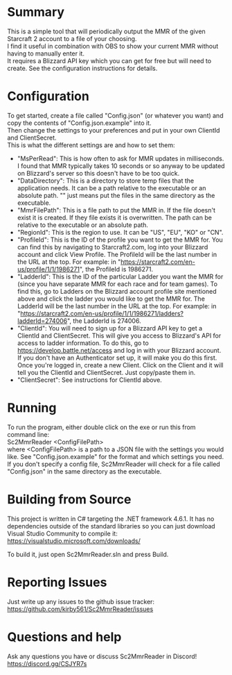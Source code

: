 # Summary
This is a simple tool that will periodically output the MMR of the given Starcraft 2 account to a file of your choosing.  
I find it useful in combination with OBS to show your current MMR without having to manually enter it.  
It requires a Blizzard API key which you can get for free but will need to create.  See the configuration instructions for details.  

# Configuration
To get started, create a file called "Config.json" (or whatever you want) and copy the contents of "Config.json.example" into it.  
Then change the settings to your preferences and put in your own ClientId and ClientSecret.  
This is what the different settings are and how to set them:  
* "MsPerRead": This is how often to ask for MMR updates in milliseconds.  I found that MMR typically takes 10 seconds or so anyway to be updated on Blizzard's server so this doesn't have to be too quick.
* "DataDirectory": This is a directory to store temp files that the application needs.  It can be a path relative to the executable or an absolute path.  "" just means put the files in the same directory as the executable.
* "MmrFilePath": This is a file path to put the MMR in.  If the file doesn't exist it is created.  If they file exists it is overwritten.  The path can be relative to the executable or an absolute path.
* "RegionId": This is the region to use.  It can be "US", "EU", "KO" or "CN".
* "ProfileId": This is the ID of the profile you want to get the MMR for.  You can find this by navigating to Starcraft2.com, log into your Blizzard account and click View Profile. The ProfileId will be the last number in the URL at the top.  For example: in "https://starcraft2.com/en-us/profile/1/1/1986271", the ProfileId is 1986271.
* "LadderId": This is the ID of the particular Ladder you want the MMR for (since you have separate MMR for each race and for team games).  To find this, go to Ladders on the Blizzard account profile site mentioned above and click the ladder you would like to get the MMR for.  The LadderId will be the last number in the URL at the top.  For example: in "https://starcraft2.com/en-us/profile/1/1/1986271/ladders?ladderId=274006", the LadderId is 274006.
* "ClientId": You will need to sign up for a Blizzard API key to get a ClientId and ClientSecret.  This will give you access to Blizzard's API for access to ladder information.  To do this, go to https://develop.battle.net/access and log in with your Blizzard account.  If you don't have an Authenticator set up, it will make you do this first.  Once you're logged in, create a new Client.  Click on the Client and it will tell you the ClientId and ClientSecret.  Just copy/paste them in.
* "ClientSecret": See instructions for ClientId above.

# Running
To run the program, either double click on the exe or run this from command line:  
	Sc2MmrReader \<ConfigFilePath\>  
where \<ConfigFilePath\> is a path to a JSON file with the settings you would like.  See "Config.json.example" for the format and which settings you need.  
If you don't specify a config file, Sc2MmrReader will check for a file called "Config.json" in the same directory as the executable.  

# Building from Source
This project is written in C# targeting the .NET framework 4.6.1.  It has no dependencies outside of the standard libraries so you can just download Visual Studio Community to compile it:  
	https://visualstudio.microsoft.com/downloads/

To build it, just open Sc2MmrReader.sln and press Build.  

# Reporting Issues
Just write up any issues to the github issue tracker: https://github.com/kirby561/Sc2MmrReader/issues  

# Questions and help
Ask any questions you have or discuss Sc2MmrReader in Discord!  
https://discord.gg/CSJYR7s
